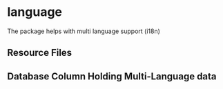 # language

The package helps with multi language support (i18n)

## Resource Files

## Database Column Holding Multi-Language data
